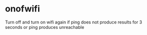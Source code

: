 # onofwifi

Turn off and turn on wifi again if ping does not produce results for 3 seconds or ping produces unreachable
